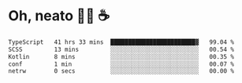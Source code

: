 # Oh, neato 🧑‍💻 ☕

<!--START_SECTION:waka-->

```txt
TypeScript   41 hrs 33 mins  ████████████████████████▓   99.04 %
SCSS         13 mins         ░░░░░░░░░░░░░░░░░░░░░░░░░   00.54 %
Kotlin       8 mins          ░░░░░░░░░░░░░░░░░░░░░░░░░   00.35 %
conf         1 min           ░░░░░░░░░░░░░░░░░░░░░░░░░   00.07 %
netrw        0 secs          ░░░░░░░░░░░░░░░░░░░░░░░░░   00.00 %
```

<!--END_SECTION:waka-->
